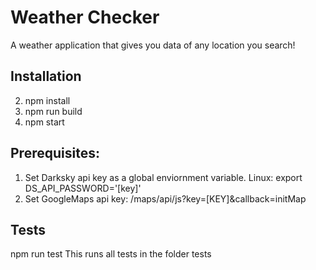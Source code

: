 # Weather Checker
A weather application that gives you data of any location you search!

## Installation
 2) npm install
 3) npm run build
 4) npm start

 ## Prerequisites: 
 1) Set Darksky api key as a global enviornment variable. Linux: export DS_API_PASSWORD='[key]'
 2) Set GoogleMaps api key: /maps/api/js?key=[KEY]&callback=initMap

## Tests
npm run test
This runs all tests in the folder tests
